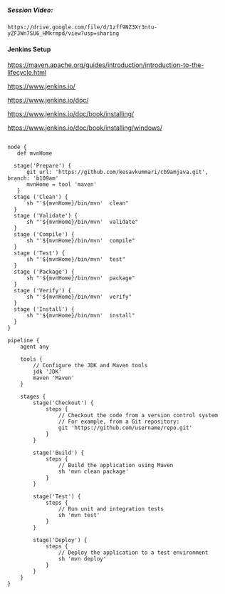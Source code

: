 ##### Session Video:
    https://drive.google.com/file/d/1zff9NZ3Xr3ntu-yZFJWn7SU6_HMkrmpd/view?usp=sharing  

#### Jenkins Setup

https://maven.apache.org/guides/introduction/introduction-to-the-lifecycle.html

https://www.jenkins.io/

https://www.jenkins.io/doc/

https://www.jenkins.io/doc/book/installing/

https://www.jenkins.io/doc/book/installing/windows/



```

node {
   def mvnHome

  stage('Prepare') {
      git url: 'https://github.com/kesavkummari/cb9amjava.git', branch: 'b109am'
      mvnHome = tool 'maven'
   }
  stage ('Clean') {
      sh "'${mvnHome}/bin/mvn'  clean"
  }
  stage ('Validate') {
      sh "'${mvnHome}/bin/mvn'  validate"
  }
  stage ('Compile') {
      sh "'${mvnHome}/bin/mvn'  compile"
  }
  stage ('Test') {
      sh "'${mvnHome}/bin/mvn'  test"
  }
  stage ('Package') {
      sh "'${mvnHome}/bin/mvn'  package"
  }
  stage ('Verify') {
      sh "'${mvnHome}/bin/mvn'  verify"
  }
  stage ('Install') {
      sh "'${mvnHome}/bin/mvn'  install"
  }
}

```

```
pipeline {
    agent any

    tools {
        // Configure the JDK and Maven tools
        jdk 'JDK'
        maven 'Maven'
    }

    stages {
        stage('Checkout') {
            steps {
                // Checkout the code from a version control system
                // For example, from a Git repository:
                git 'https://github.com/username/repo.git'
            }
        }

        stage('Build') {
            steps {
                // Build the application using Maven
                sh 'mvn clean package'
            }
        }

        stage('Test') {
            steps {
                // Run unit and integration tests
                sh 'mvn test'
            }
        }

        stage('Deploy') {
            steps {
                // Deploy the application to a test environment
                sh 'mvn deploy'
            }
        }
    }
}

```